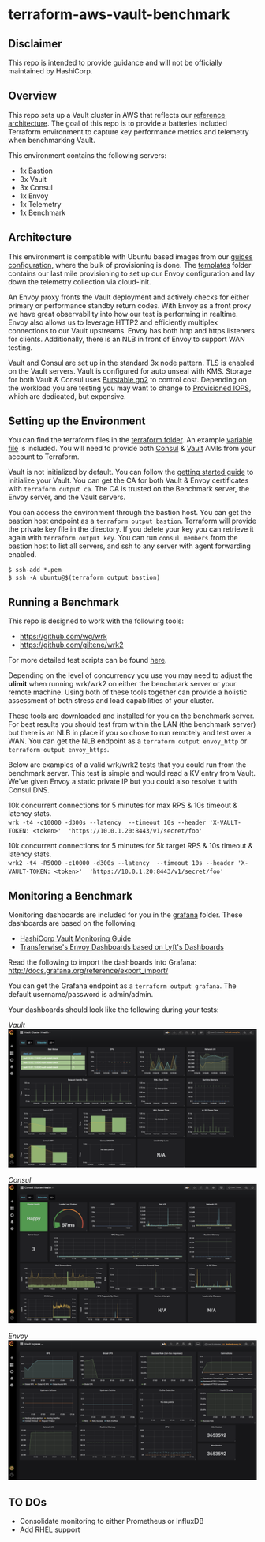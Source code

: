 # terraform-aws-vault-benchmark

## Disclaimer
This repo is intended to provide guidance and will not be officially maintained by HashiCorp.

## Overview
This repo sets up a Vault cluster in AWS that reflects our [reference architecture](https://learn.hashicorp.com/vault/operations/ops-reference-architecture).  The goal of this repo is to provide a batteries included Terraform environment to capture key performance metrics and telemetry when benchmarking Vault.

This environment contains the following servers:
* 1x Bastion
* 3x Vault
* 3x Consul
* 1x Envoy
* 1x Telemetry
* 1x Benchmark

## Architecture
This environment is compatible with Ubuntu based images from our [guides configuration](https://github.com/hashicorp/guides-configuration), where the bulk of provisioning is done. The [templates](terraform/templates) folder contains our last mile provisioning to set up our Envoy configuration and lay down the telemetry collection via cloud-init.

An Envoy proxy fronts the Vault deployment and actively checks for either primary or performance standby return codes. With Envoy as a front proxy we have great observability into how our test is performing in realtime. Envoy also allows us to leverage HTTP2 and efficiently multiplex connections to our Vault upstreams.  Envoy has both http and https listeners for clients. Additionally, there is an NLB in front of Envoy to support WAN testing.

Vault and Consul are set up in the standard 3x node pattern. TLS is enabled on the Vault servers.  Vault is configured for auto unseal with KMS.  Storage for both Vault & Consul uses [Burstable gp2](https://docs.aws.amazon.com/AWSEC2/latest/UserGuide/EBSVolumeTypes.html#EBSVolumeTypes_gp2) to control cost. Depending on the workload you are testing you may want to change to  [Provisioned IOPS](https://docs.aws.amazon.com/AWSEC2/latest/UserGuide/EBSVolumeTypes.html#EBSVolumeTypes_piops), which are dedicated, but expensive.

## Setting up the Environment
You can find the terraform files in the [terraform folder](terraform). An example [variable file](terraform/terraform.tfvars.example) is included. You will need to provide both [Consul](https://github.com/hashicorp/guides-configuration/tree/master/consul) & [Vault](https://github.com/hashicorp/guides-configuration/tree/master/vault) AMIs from your account to Terraform.

Vault is not initialized by default. You can follow the [getting started guide](https://learn.hashicorp.com/vault/getting-started/deploy#initializing-the-vault) to initialize your Vault. You can get the CA for both Vault & Envoy certificates with `terraform output ca`. The CA is trusted on the Benchmark server, the Envoy server, and the Vault servers.

You can access the environment through the bastion host. You can get the bastion host endpoint as a `terraform output bastion`. Terraform will provide the private key file in the directory. If you delete your key you can retrieve it again with `terraform output key`. You can run `consul members` from the bastion host to list all servers, and ssh to any server with agent forwarding enabled.

```
$ ssh-add *.pem
$ ssh -A ubuntu@$(terraform output bastion)
```

## Running a Benchmark
This repo is designed to work with the following tools:
* https://github.com/wg/wrk
* https://github.com/giltene/wrk2

For more detailed test scripts can be found [here](../wrk-core-vault-operations).

Depending on the level of concurrency you use you may need to adjust the **ulimit** when running wrk/wrk2 on either the benchmark server or your remote machine. Using both of these tools together can provide a holistic assessment of both stress and load capabilities of your cluster.

These tools are downloaded and installed for you on the benchmark server. For best results you should test from within the LAN (the benchmark server) but there is an NLB in place if you so chose to run remotely and test over a WAN. You can get the NLB endpoint as a `terraform output envoy_http` or `terraform output envoy_https`.

Below are examples of a valid wrk/wrk2 tests that you could run from the benchmark server. This test is simple and would read a KV entry from Vault. We've given Envoy a static private IP but you could also resolve it with Consul DNS.

10k concurrent connections for 5 minutes for max RPS & 10s timeout & latency stats.<br/>
`wrk -t4 -c10000 -d300s --latency  --timeout 10s --header 'X-VAULT-TOKEN: <token>'  'https://10.0.1.20:8443/v1/secret/foo'`

10k concurrent connections for 5 minutes for 5k target RPS & 10s timeout & latency stats.<br/>
`wrk2 -t4 -R5000 -c10000 -d300s --latency  --timeout 10s --header 'X-VAULT-TOKEN: <token>'  'https://10.0.1.20:8443/v1/secret/foo'`


## Monitoring a Benchmark
Monitoring dashboards are included for you in the [grafana](grafana) folder. These dashboards are based on the following:
* [HashiCorp Vault Monitoring Guide](https://learn.hashicorp.com/vault/operations/monitoring)
* [Transferwise's Envoy Dashboards based on Lyft's Dashboards](https://github.com/transferwise/prometheus-envoy-dashboards)

Read the following to import the dashboards into Grafana: http://docs.grafana.org/reference/export_import/

You can get the Grafana endpoint as a `terraform output grafana`. The default username/password is admin/admin.

Your dashboards should look like the following during your tests:

*Vault*
![Alt text](samples/vault.png?raw=true "Vault Monitoring")

*Consul*
![Alt text](samples/consul.png?raw=true "Consul Monitoring")

*Envoy*
![Alt text](samples/ingress.png?raw=true "Envoy Monitoring")

## TO DOs
* Consolidate monitoring to either Prometheus or InfluxDB
* Add RHEL support
